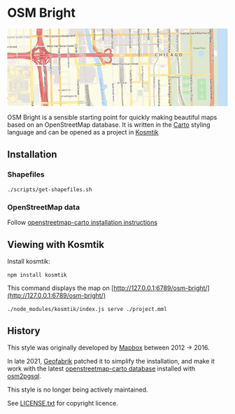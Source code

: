 # OSM Bright

![screenshot](./preview.png)

OSM Bright is a sensible starting point for quickly making beautiful maps based
on an OpenStreetMap database. It is written in the [Carto](https://github.com/kosmtik/kosmtik) styling language
and can be opened as a project in [Kosmtik](https://github.com/kosmtik/kosmtik)

## Installation

### Shapefiles

	./scripts/get-shapefiles.sh

### OpenStreetMap data

Follow [openstreetmap-carto installation instructions](https://github.com/gravitystorm/openstreetmap-carto/blob/master/INSTALL.md#openstreetmap-data)

## Viewing with Kosmtik

Install kosmtik:

	npm install kosmtik

This command displays the map on [http://127.0.0.1:6789/osm-bright/](http://127.0.0.1:6789/osm-bright/)

	./node_modules/kosmtik/index.js serve ./project.mml

## History

This style was originally developed by [Mapbox](https://github.com/mapbox/osm-bright) between 2012 → 2016.

In late 2021, [Geofabrik](https://www.geofabrik.de/) patched it to simplify the installation, and make it work with the latest [openstreetmap-carto database](https://github.com/gravitystorm/openstreetmap-carto) installed with [osm2pgsql](https://osm2pgsql.org/).

This style is no longer being actively maintained.

See [LICENSE.txt](./LICENSE.txt) for copyright licence.
